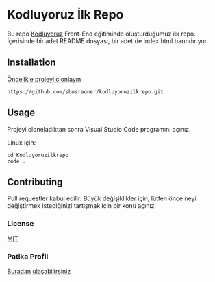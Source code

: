 # **Kodluyoruz İlk Repo**
Bu repo [Kodluyoruz]() Front-End eğitiminde oluşturduğumuz ilk repo.
İçerisinde bir adet README dosyası, bir adet de index.html barındırıyor.

## **Installation**

[Öncelikle projeyi clonlayın](https://github.com/sbusraoner/kodluyoruzilkrepo.git)

```
https://github.com/sbusraoner/kodluyoruzilkrepo.git
```
## **Usage**

Projeyi cloneladıktan sonra Visual Studio Code programını açınız.

Linux için:

```
cd Kodluyoruzilkrepo
code . 
```
## **Contributing**

Pull requestler kabul edilir. Büyük değişiklikler için, lütfen önce neyi değiştirmek istediğinizi tartışmak için bir konu açınız.

### **License** 

[MIT](https://choosealicense.com/licenses/mit/)

### **Patika Profil**

[Buradan ulaşabilirsiniz](https://app.patika.dev/sbusraa)